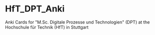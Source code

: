 # HfT_DPT_Anki
Anki Cards for "M.Sc. Digitale Prozesse und Technologien" (DPT) at the Hochschule für Technik (HfT) in Stuttgart
